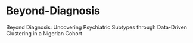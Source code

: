 # Beyond-Diagnosis
Beyond Diagnosis: Uncovering Psychiatric Subtypes through Data-Driven Clustering in a Nigerian Cohort
